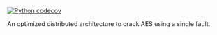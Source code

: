 [![Python codecov](https://codecov.io/github/thomasperrot/aes-dfa/graph/badge.svg?token=UL6MZ6UIXQ)](https://codecov.io/github/thomasperrot/aes-dfa)

An optimized distributed architecture to crack AES using a single fault.